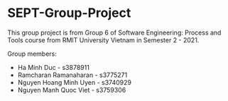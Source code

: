 # SEPT-Group-Project

This group project is from Group 6 of Software Engineering: Process and Tools course from RMIT University Vietnam in Semester 2 - 2021.

Group members:
- Ha Minh Duc - s3878911
- Ramcharan Ramanaharan - s3775271
- Nguyen Hoang Minh Uyen - s3740929
- Nguyen Manh Quoc Viet - s3759306

